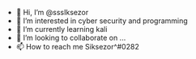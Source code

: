 - 👋 Hi, I’m @sssIksezor
- 👀 I’m interested in cyber security and programming
- 🌱 I’m currently learning kali
- 💞️ I’m looking to collaborate on ...
- 📫 How to reach me Siksezor^#0282

<!---
sssIksezor/sssIksezor is a ✨ special ✨ repository because its `README.md` (this file) appears on your GitHub profile.
You can click the Preview link to take a look at your changes.
--->
